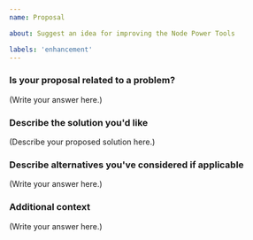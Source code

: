```yaml
---
name: Proposal

about: Suggest an idea for improving the Node Power Tools

labels: 'enhancement'
---
```


### Is your proposal related to a problem?

(Write your answer here.)

### Describe the solution you'd like

(Describe your proposed solution here.)

### Describe alternatives you've considered if applicable

(Write your answer here.)

### Additional context

(Write your answer here.)
